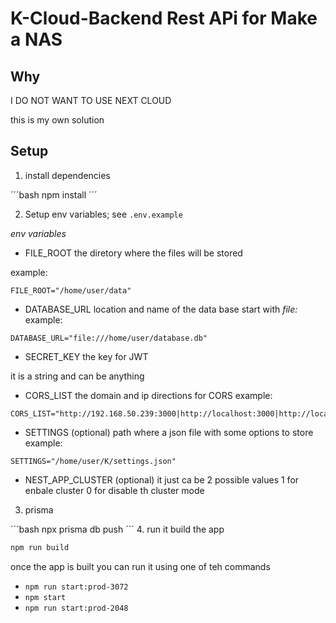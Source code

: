 
# K-Cloud-Backend Rest APi for Make a NAS

## Why

I DO NOT WANT TO USE NEXT CLOUD

this is my own solution

## Setup

1. install dependencies

´´´bash
npm install
´´´

2. Setup env variables; see `.env.example`

*env variables*
* FILE_ROOT the diretory where the files will be stored

example:
```env
FILE_ROOT="/home/user/data"
```

* DATABASE_URL 
location and name of the data base start with *file:*
example:
```env
DATABASE_URL="file:///home/user/database.db"
```

* SECRET_KEY the key for JWT

it is a string and can be anything

* CORS_LIST the domain and ip directions for CORS
example:
```env
CORS_LIST="http://192.168.50.239:3000|http://localhost:3000|http://localhost"
```

* SETTINGS (optional)
path where a json file with some options to store
example:
```env
SETTINGS="/home/user/K/settings.json"
```

* NEST_APP_CLUSTER (optional)
it just ca be 2 possible values
1 for enbale cluster
0 for disable th cluster mode

3. prisma


´´´bash
npx prisma db push
´´´
4. run it
build the app
```bash
npm run build
```
once the app is built you can run it using one of teh commands
* `npm run start:prod-3072`
* `npm start`
* `npm run start:prod-2048`